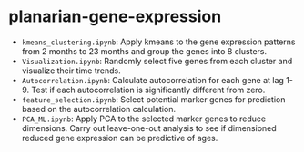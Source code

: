 # planarian-gene-expression

* `kmeans_clustering.ipynb`: Apply kmeans to the gene expression patterns from 2 months to 23 months and group the genes into 8 clusters.
* `Visualization.ipynb`: Randomly select five genes from each cluster and visualize their time trends.
* `Autocorrelation.ipynb`: Calculate autocorrelation for each gene at lag 1-9. Test if each autocorrelation is significantly different from zero.
* `feature_selection.ipynb`: Select potential marker genes for prediction based on the autocorrelation calculation.
* `PCA_ML.ipynb`: Apply PCA to the selected marker genes to reduce dimensions. Carry out leave-one-out analysis to see if dimensioned reduced gene expression can be predictive of ages.
